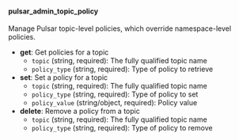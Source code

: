 #### pulsar_admin_topic_policy

Manage Pulsar topic-level policies, which override namespace-level policies.

- **get**: Get policies for a topic
  - `topic` (string, required): The fully qualified topic name
  - `policy_type` (string, required): Type of policy to retrieve
- **set**: Set a policy for a topic
  - `topic` (string, required): The fully qualified topic name
  - `policy_type` (string, required): Type of policy to set
  - `policy_value` (string/object, required): Policy value
- **delete**: Remove a policy from a topic
  - `topic` (string, required): The fully qualified topic name
  - `policy_type` (string, required): Type of policy to remove 